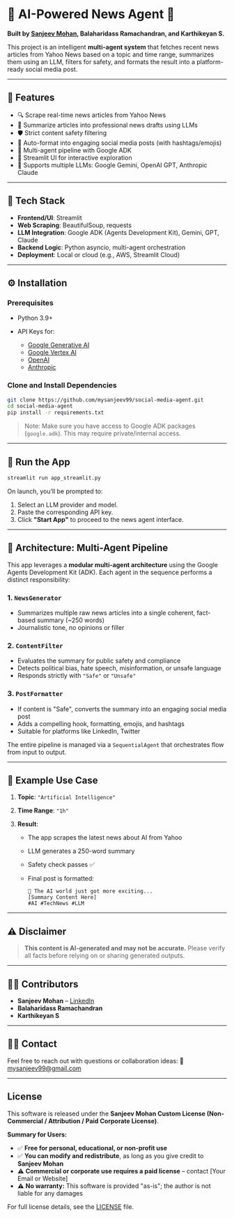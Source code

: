 # 📰 AI-Powered News Agent 🚀

**Built by [Sanjeev Mohan](mailto:mysanjeev99@gmail.com), Balaharidass Ramachandran, and Karthikeyan S.**

This project is an intelligent **multi-agent system** that fetches recent news articles from Yahoo News based on a topic and time range, summarizes them using an LLM, filters for safety, and formats the result into a platform-ready social media post.

---

## 📌 Features

* 🔍 Scrape real-time news articles from Yahoo News
* 🤖 Summarize articles into professional news drafts using LLMs
* 🛡️ Strict content safety filtering
* 💬 Auto-format into engaging social media posts (with hashtags/emojis)
* 🧠 Multi-agent pipeline with Google ADK
* 💍 Streamlit UI for interactive exploration
* 🔑 Supports multiple LLMs: Google Gemini, OpenAI GPT, Anthropic Claude

---

## 🧰 Tech Stack

* **Frontend/UI**: Streamlit
* **Web Scraping**: BeautifulSoup, requests
* **LLM Integration**: Google ADK (Agents Development Kit), Gemini, GPT, Claude
* **Backend Logic**: Python asyncio, multi-agent orchestration
* **Deployment**: Local or cloud (e.g., AWS, Streamlit Cloud)

---

## ⚙️ Installation

### Prerequisites

* Python 3.9+
* API Keys for:

  * [Google Generative AI](https://makersuite.google.com/app)
  * [Google Vertex AI](https://cloud.google.com/vertex-ai)
  * [OpenAI](https://platform.openai.com)
  * [Anthropic](https://console.anthropic.com/)

### Clone and Install Dependencies

```bash
git clone https://github.com/mysanjeev99/social-media-agent.git
cd social-media-agent
pip install -r requirements.txt
```

> Note: Make sure you have access to Google ADK packages (`google.adk`). This may require private/internal access.

---

## 🚀 Run the App

```bash
streamlit run app_streamlit.py
```

On launch, you’ll be prompted to:

1. Select an LLM provider and model.
2. Paste the corresponding API key.
3. Click **"Start App"** to proceed to the news agent interface.

---

## 🧠 Architecture: Multi-Agent Pipeline

This app leverages a **modular multi-agent architecture** using the Google Agents Development Kit (ADK). Each agent in the sequence performs a distinct responsibility:

### 1. `NewsGenerator`

* Summarizes multiple raw news articles into a single coherent, fact-based summary (\~250 words)
* Journalistic tone, no opinions or filler

### 2. `ContentFilter`

* Evaluates the summary for public safety and compliance
* Detects political bias, hate speech, misinformation, or unsafe language
* Responds strictly with `"Safe"` or `"Unsafe"`

### 3. `PostFormatter`

* If content is "Safe", converts the summary into an engaging social media post
* Adds a compelling hook, formatting, emojis, and hashtags
* Suitable for platforms like LinkedIn, Twitter

The entire pipeline is managed via a `SequentialAgent` that orchestrates flow from input to output.

---

## 🧪 Example Use Case

1. **Topic**: `"Artificial Intelligence"`
2. **Time Range**: `"1h"`
3. **Result**:

   * The app scrapes the latest news about AI from Yahoo
   * LLM generates a 250-word summary
   * Safety check passes ✅
   * Final post is formatted:

     ```
     🤖 The AI world just got more exciting...
     [Summary Content Here]
     #AI #TechNews #LLM
     ```

---

## ⚠️ Disclaimer

> **This content is AI-generated and may not be accurate.**
> Please verify all facts before relying on or sharing generated outputs.

---

## 👨‍💼 Contributors

* **Sanjeev Mohan** – [LinkedIn](https://www.linkedin.com/in/sanjeev-mohan/)
* **Balaharidass Ramachandran**
* **Karthikeyan S**

---

## 🏃‍♂️ Contact

Feel free to reach out with questions or collaboration ideas:
📧 [mysanjeev99@gmail.com](mailto:mysanjeev99@gmail.com)

---

## License

This software is released under the **Sanjeev Mohan Custom License (Non-Commercial / Attribution / Paid Corporate License)**.

**Summary for Users:**

- ✅ **Free for personal, educational, or non-profit use**
- ✅ **You can modify and redistribute**, as long as you give credit to **Sanjeev Mohan**
- ⚠️ **Commercial or corporate use requires a paid license** – contact [Your Email or Website]
- ⚠️ **No warranty:** This software is provided "as-is"; the author is not liable for any damages

For full license details, see the [LICENSE](LICENSE) file.
